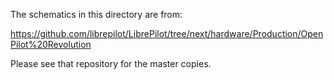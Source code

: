 The schematics in this directory are from:

  https://github.com/librepilot/LibrePilot/tree/next/hardware/Production/OpenPilot%20Revolution
  
Please see that repository for the master copies.
